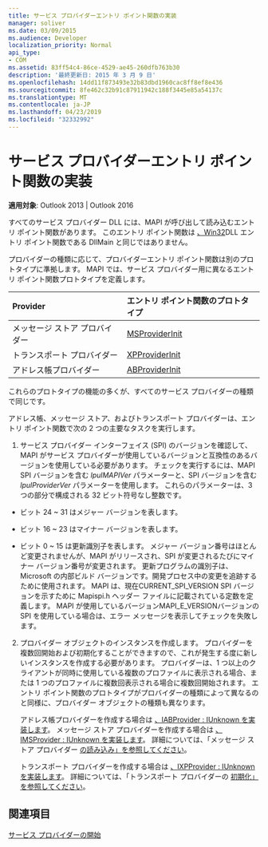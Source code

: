 ```yaml
---
title: サービス プロバイダーエントリ ポイント関数の実装
manager: soliver
ms.date: 03/09/2015
ms.audience: Developer
localization_priority: Normal
api_type:
- COM
ms.assetid: 83ff54c4-86ce-4529-ae45-260dfb763b30
description: '最終更新日: 2015 年 3 月 9 日'
ms.openlocfilehash: 14dd11f873493e32b83dbd1960cac8ff8ef8e436
ms.sourcegitcommit: 8fe462c32b91c87911942c188f3445e85a54137c
ms.translationtype: MT
ms.contentlocale: ja-JP
ms.lasthandoff: 04/23/2019
ms.locfileid: "32332992"
---
```

# <a name="implementing-a-service-provider-entry-point-function"></a>サービス プロバイダーエントリ ポイント関数の実装

  
  
**適用対象**: Outlook 2013 | Outlook 2016 
  
すべてのサービス プロバイダー DLL には、MAPI が呼び出して読み込むエントリ ポイント関数があります。 このエントリ ポイント関数は [、Win32](https://msdn.microsoft.com/library/ms682583.aspx)DLL エントリ ポイント関数である DllMain と同じではありません。
  
プロバイダーの種類に応じて、プロバイダーエントリ ポイント関数は別のプロトタイプに準拠します。 MAPI では、サービス プロバイダー用に異なるエントリ ポイント関数プロトタイプを定義します。
  
|**Provider**|**エントリ ポイント関数のプロトタイプ**|
|:-----|:-----|
|メッセージ ストア プロバイダー  <br/> |[MSProviderInit](msproviderinit.md) <br/> |
|トランスポート プロバイダー  <br/> |[XPProviderInit](xpproviderinit.md) <br/> |
|アドレス帳プロバイダー  <br/> |[ABProviderInit](abproviderinit.md) <br/> |
   
これらのプロトタイプの機能の多くが、すべてのサービス プロバイダーの種類で同じです。 
  
アドレス帳、メッセージ ストア、およびトランスポート プロバイダーは、エントリ ポイント関数で次の 2 つの主要なタスクを実行します。
  
1. サービス プロバイダー インターフェイス (SPI) のバージョンを確認して、MAPI がサービス プロバイダーが使用しているバージョンと互換性のあるバージョンを使用している必要があります。 チェックを実行するには、MAPI SPI バージョンを含む  _lpulMAPIVer_ パラメーターと、SPI バージョンを含む  _lpulProviderVer_ パラメーターを使用します。 これらのパラメーターは、3 つの部分で構成される 32 ビット符号なし整数です。 
    
  - ビット 24 ~ 31 はメジャー バージョンを表します。
    
  - ビット 16 ~ 23 はマイナー バージョンを表します。
    
  - ビット 0 ~ 15 は更新識別子を表します。 メジャー バージョン番号はほとんど変更されませんが、MAPI がリリースされ、SPI が変更されるたびにマイナー バージョン番号が変更されます。 更新プログラムの識別子は、Microsoft の内部ビルド バージョンです。開発プロセス中の変更を追跡するために使用されます。 MAPI は、現在CURRENT_SPI_VERSION SPI バージョンを示すために Mapispi.h ヘッダー ファイルに記載されている定数を定義します。 MAPI が使用しているバージョンMAPI_E_VERSIONバージョンの SPI を使用している場合は、エラー メッセージを表示してチェックを失敗します。
    
2. プロバイダー オブジェクトのインスタンスを作成します。 プロバイダーを複数回開始および初期化することができますので、これが発生する度に新しいインスタンスを作成する必要があります。 プロバイダーは、1 つ以上のクライアントが同時に使用している複数のプロファイルに表示される場合、または 1 つのプロファイルに複数回表示される場合に複数回開始されます。 エントリ ポイント関数のプロトタイプがプロバイダーの種類によって異なるのと同様に、プロバイダー オブジェクトの種類も異なります。 
    
    アドレス帳プロバイダーを作成する場合は [、IABProvider : IUnknown を実装します](iabprovideriunknown.md)。 メッセージ ストア プロバイダーを作成する場合は [、IMSProvider : IUnknown を実装します](imsprovideriunknown.md)。 詳細については、「メッセージ ストア プロバイダー [の読み込み」を参照してください](loading-message-store-providers.md)。
    
    トランスポート プロバイダーを作成する場合は [、IXPProvider : IUnknown を実装します](ixpprovideriunknown.md)。 詳細については、「トランスポート プロバイダーの [初期化」を参照してください](initializing-the-transport-provider.md)。
    
## <a name="see-also"></a>関連項目



[サービス プロバイダーの開始](starting-a-service-provider.md)

